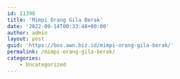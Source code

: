 ```yaml
---
id: 11398
title: 'Mimpi Orang Gila Berak'
date: '2022-09-14T00:33:48+00:00'
author: admin
layout: post
guid: 'https://bos.awn.biz.id/mimpi-orang-gila-berak/'
permalink: /mimpi-orang-gila-berak/
categories:
    - Uncategorized
---
```


